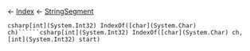 ← [Index](Api-Index) ← [StringSegment](VRage.Game.ModAPI.Ingame.Utilities.StringSegment)

```csharp[int](System.Int32) IndexOf([char](System.Char) ch)``````csharp[int](System.Int32) IndexOf([char](System.Char) ch, [int](System.Int32) start)```
